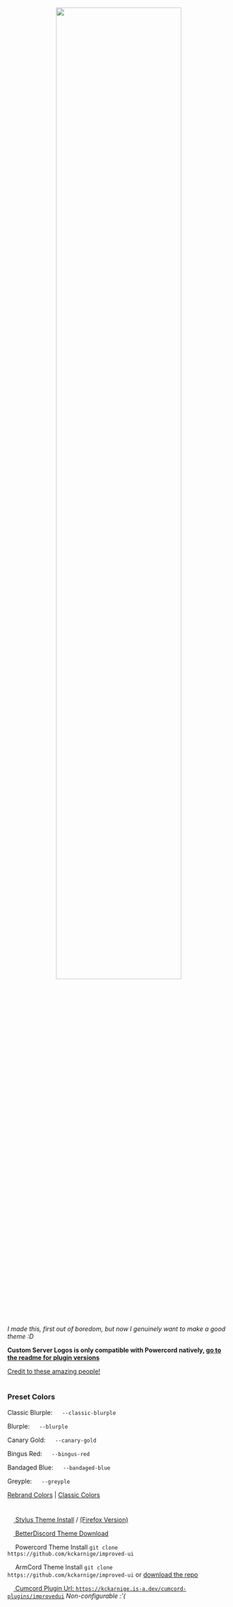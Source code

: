 <h1 align="center" href="https://github.com/kckarnige/improved-ui">
<img src="https://raw.githubusercontent.com/kckarnige/improved-ui/master/banner.png" height="75%" width="75%">
</h1><br>

*I made this, first out of boredom, but now I genuinely want to make a good theme :D*

**Custom Server Logos is only compatible with Powercord natively, [go to the readme for plugin versions](https://github.com/kckarnige/custom-server-logos/#readme)**

[Credit to these amazing people!](https://github.com/kckarnige/improved-dc-ui/blob/master/CREDITS.md)

<h1></h1>

### Preset Colors

Classic Blurple: <img src="https://kckarnige.is-a.dev/improved-ui/res/colors/classic-blurple.svg" height="14px"> ```--classic-blurple```

Blurple: <img src="https://kckarnige.is-a.dev/improved-ui/res/colors/blurple.svg" height="14px"> ```--blurple```

Canary Gold: <img src="https://kckarnige.is-a.dev/improved-ui/res/colors/canary-gold.svg" height="14px"> ```--canary-gold```

Bingus Red: <img src="https://kckarnige.is-a.dev/improved-ui/res/colors/bingus-red.svg" height="14px"> ```--bingus-red```

Bandaged Blue: <img src="https://kckarnige.is-a.dev/improved-ui/res/colors/bandaged-blue.svg" height="14px"> ```--bandaged-blue```

Greyple: <img src="https://kckarnige.is-a.dev/improved-ui/res/colors/greyple.svg" height="14px"> ```--greyple```

[Rebrand Colors](https://discord.com/branding) | [Classic Colors](https://colorswall.com/palette/181/)

<h1></h1>

[<img src="https://kckarnige.github.io/res/stylus_icon.svg" height="14px" width="14px"> Stylus Theme Install](https://raw.githubusercontent.com/kckarnige/improved-ui/master/index.user.css) / [(Firefox Version)](https://raw.githubusercontent.com/kckarnige/improved-ui/master/firefox.user.css)

[<img src="https://kckarnige.github.io/res/bd_icon.svg" height="14px" width="14px"> BetterDiscord Theme Download](https://betterdiscord.net/ghdl/?url=https://raw.githubusercontent.com/kckarnige/improved-ui/master/improvedui.theme.css)

<img src="https://kckarnige.github.io/res/powercord.svg" height="14px" width="14px"> Powercord Theme Install ```git clone https://github.com/kckarnige/improved-ui```

<img src="https://user-images.githubusercontent.com/32397453/122653316-cda93600-d111-11eb-90d3-bf40dc7b4c86.png" height="14px" width="14px"> ArmCord Theme Install `git clone https://github.com/kckarnige/improved-ui` or [download the repo](https://github.com/kckarnige/improved-ui/archive/refs/heads/master.zip)

[<img src="https://user-images.githubusercontent.com/32397453/141385369-857e575a-8b8e-46ac-a3f7-4885a52fe372.png" height="14px" width="14px"> Cumcord Plugin Url: `https://kckarnige.is-a.dev/cumcord-plugins/improvedui`](https://kckarnige.is-a.dev/cumcord-plugins/improvedui) *Non-configurable :'(*
